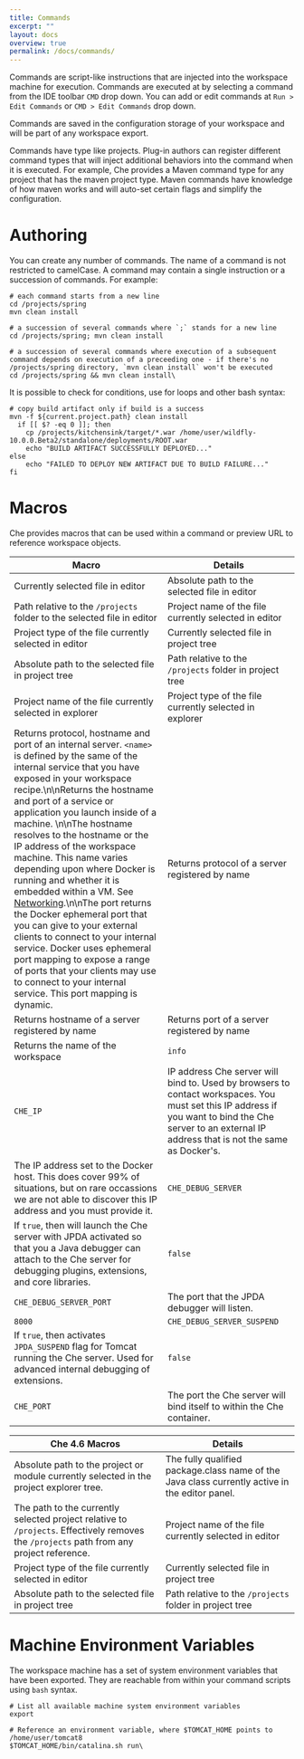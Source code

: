 ```yaml
---
title: Commands
excerpt: ""
layout: docs
overview: true
permalink: /docs/commands/
---
```

Commands are script-like instructions that are injected into the workspace machine for execution. Commands are executed at by selecting a command from the IDE toolbar `CMD` drop down. You can add or edit commands at `Run > Edit Commands` or `CMD > Edit Commands` drop down. 

Commands are saved in the configuration storage of your workspace and will be part of any workspace export. 

Commands have type like projects. Plug-in authors can register different command types that will inject additional behaviors into the command when it is executed. For example, Che provides a Maven command type for any project that has the maven project type. Maven commands have knowledge of how maven works and will auto-set certain flags and simplify the configuration.
# Authoring  
You can create any number of commands. The name of a command is not restricted to camelCase. A command may contain a single instruction or a succession of commands. For example:
```shell  
# each command starts from a new line
cd /projects/spring
mvn clean install

# a succession of several commands where `;` stands for a new line
cd /projects/spring; mvn clean install

# a succession of several commands where execution of a subsequent command depends on execution of a preceeding one - if there's no /projects/spring directory, `mvn clean install` won't be executed 
cd /projects/spring && mvn clean install\
```
It is possible to check for conditions, use for loops and other bash syntax:
```shell  
# copy build artifact only if build is a success
mvn -f ${current.project.path} clean install
  if [[ $? -eq 0 ]]; then
    cp /projects/kitchensink/target/*.war /home/user/wildfly-10.0.0.Beta2/standalone/deployments/ROOT.war
    echo "BUILD ARTIFACT SUCCESSFULLY DEPLOYED..."
else
    echo "FAILED TO DEPLOY NEW ARTIFACT DUE TO BUILD FAILURE..."
fi
```

# Macros  
Che provides macros that can be used within a command or preview URL to reference workspace objects. 

| Macro   | Details   
| --- | --- 
| Currently selected file in editor   | Absolute path to the selected file in editor   
| Path relative to the `/projects` folder to the selected file in editor   | Project name of the file currently selected in editor   
| Project type of the file currently selected in editor   | Currently selected file in project tree   
| Absolute path to the selected file in project tree   | Path relative to the `/projects` folder in project tree   
| Project name of the file currently selected in explorer   | Project type of the file currently selected in explorer   
| Returns protocol, hostname and port of an internal server. `<name>` is defined by the same of the internal service that you have exposed in your workspace recipe.\n\nReturns the hostname and port of a service or application you launch inside of a machine. \n\nThe hostname resolves to the hostname or the IP address of the workspace machine. This name varies depending upon where Docker is running and whether it is embedded within a VM.  See [Networking](doc:networking).\n\nThe port returns the Docker ephemeral port that you can give to your external clients to connect to your internal service. Docker uses ephemeral port mapping to expose a range of ports that your clients may use to connect to your internal service. This port mapping is dynamic.   | Returns protocol of a server registered by name   
| Returns hostname of a server registered by name   | Returns port of a server registered by name   
| Returns the name of the workspace   | `info`   
| `CHE_IP`   | IP address Che server will bind to. Used by browsers to contact workspaces. You must set this IP address if you want to bind the Che server to an external IP address that is not the same as Docker's.   
| The IP address set to the Docker host. This does cover 99% of situations, but on rare occassions we are not able to discover this IP address and you must provide it.   | `CHE_DEBUG_SERVER`   
| If `true`, then will launch the Che server with JPDA activated so that you a Java debugger can attach to the Che server for debugging plugins, extensions, and core libraries.   | `false`   
| `CHE_DEBUG_SERVER_PORT`   | The port that the JPDA debugger will listen.   
| `8000`   | `CHE_DEBUG_SERVER_SUSPEND`   
| If `true`, then activates `JPDA_SUSPEND` flag for Tomcat running the Che server. Used for advanced internal debugging of extensions.   | `false`   
| `CHE_PORT`   | The port the Che server will bind itself to within the Che container.   



| Che 4.6 Macros   | Details   
| --- | --- 
| Absolute path to the project or module currently selected in the project explorer tree.   | The fully qualified package.class name of the Java class currently active in the editor panel.   
| The path to the currently selected project relative to `/projects`. Effectively removes the `/projects` path from any project reference.   | Project name of the file currently selected in editor   
| Project type of the file currently selected in editor   | Currently selected file in project tree   
| Absolute path to the selected file in project tree   | Path relative to the `/projects` folder in project tree   


# Machine Environment Variables  
The workspace machine has a set of system environment variables that have been exported. They are reachable from within your command scripts using `bash` syntax.
```shell  
# List all available machine system environment variables
export

# Reference an environment variable, where $TOMCAT_HOME points to /home/user/tomcat8
$TOMCAT_HOME/bin/catalina.sh run\
```
